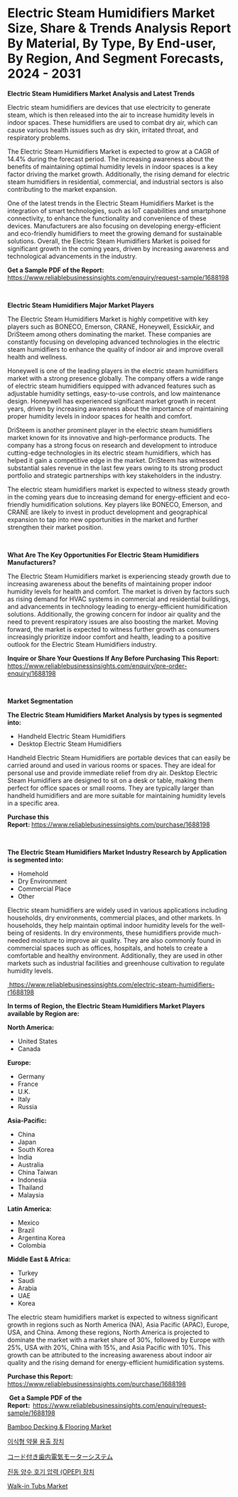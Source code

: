 <p><h1>Electric Steam Humidifiers Market Size, Share & Trends Analysis Report By Material, By Type, By End-user, By Region, And Segment Forecasts, 2024 - 2031</h1></p><p><strong>Electric Steam Humidifiers Market Analysis and Latest Trends</strong></p>
<p><p>Electric steam humidifiers are devices that use electricity to generate steam, which is then released into the air to increase humidity levels in indoor spaces. These humidifiers are used to combat dry air, which can cause various health issues such as dry skin, irritated throat, and respiratory problems.</p><p>The Electric Steam Humidifiers Market is expected to grow at a CAGR of 14.4% during the forecast period. The increasing awareness about the benefits of maintaining optimal humidity levels in indoor spaces is a key factor driving the market growth. Additionally, the rising demand for electric steam humidifiers in residential, commercial, and industrial sectors is also contributing to the market expansion.</p><p>One of the latest trends in the Electric Steam Humidifiers Market is the integration of smart technologies, such as IoT capabilities and smartphone connectivity, to enhance the functionality and convenience of these devices. Manufacturers are also focusing on developing energy-efficient and eco-friendly humidifiers to meet the growing demand for sustainable solutions. Overall, the Electric Steam Humidifiers Market is poised for significant growth in the coming years, driven by increasing awareness and technological advancements in the industry.</p></p>
<p><strong>Get a Sample PDF of the Report:&nbsp;</strong> <a href="https://www.reliablebusinessinsights.com/enquiry/request-sample/1688198">https://www.reliablebusinessinsights.com/enquiry/request-sample/1688198</a></p>
<p>&nbsp;</p>
<p><strong>Electric Steam Humidifiers Major Market Players</strong></p>
<p><p>The Electric Steam Humidifiers Market is highly competitive with key players such as BONECO, Emerson, CRANE, Honeywell, EssickAir, and DriSteem among others dominating the market. These companies are constantly focusing on developing advanced technologies in the electric steam humidifiers to enhance the quality of indoor air and improve overall health and wellness.</p><p>Honeywell is one of the leading players in the electric steam humidifiers market with a strong presence globally. The company offers a wide range of electric steam humidifiers equipped with advanced features such as adjustable humidity settings, easy-to-use controls, and low maintenance design. Honeywell has experienced significant market growth in recent years, driven by increasing awareness about the importance of maintaining proper humidity levels in indoor spaces for health and comfort.</p><p>DriSteem is another prominent player in the electric steam humidifiers market known for its innovative and high-performance products. The company has a strong focus on research and development to introduce cutting-edge technologies in its electric steam humidifiers, which has helped it gain a competitive edge in the market. DriSteem has witnessed substantial sales revenue in the last few years owing to its strong product portfolio and strategic partnerships with key stakeholders in the industry.</p><p>The electric steam humidifiers market is expected to witness steady growth in the coming years due to increasing demand for energy-efficient and eco-friendly humidification solutions. Key players like BONECO, Emerson, and CRANE are likely to invest in product development and geographical expansion to tap into new opportunities in the market and further strengthen their market position.</p></p>
<p>&nbsp;</p>
<p><strong>What Are The Key Opportunities For Electric Steam Humidifiers Manufacturers?</strong></p>
<p><p>The Electric Steam Humidifiers market is experiencing steady growth due to increasing awareness about the benefits of maintaining proper indoor humidity levels for health and comfort. The market is driven by factors such as rising demand for HVAC systems in commercial and residential buildings, and advancements in technology leading to energy-efficient humidification solutions. Additionally, the growing concern for indoor air quality and the need to prevent respiratory issues are also boosting the market. Moving forward, the market is expected to witness further growth as consumers increasingly prioritize indoor comfort and health, leading to a positive outlook for the Electric Steam Humidifiers industry.</p></p>
<p><strong>Inquire or Share Your Questions If Any Before Purchasing This Report:</strong> <a href="https://www.reliablebusinessinsights.com/enquiry/pre-order-enquiry/1688198">https://www.reliablebusinessinsights.com/enquiry/pre-order-enquiry/1688198</a></p>
<p>&nbsp;</p>
<p><strong>Market Segmentation</strong></p>
<p><strong>The Electric Steam Humidifiers Market Analysis by types is segmented into:</strong></p>
<p><ul><li>Handheld Electric Steam Humidifiers</li><li>Desktop Electric Steam Humidifiers</li></ul></p>
<p><p>Handheld Electric Steam Humidifiers are portable devices that can easily be carried around and used in various rooms or spaces. They are ideal for personal use and provide immediate relief from dry air. Desktop Electric Steam Humidifiers are designed to sit on a desk or table, making them perfect for office spaces or small rooms. They are typically larger than handheld humidifiers and are more suitable for maintaining humidity levels in a specific area.</p></p>
<p><strong>Purchase this Report:&nbsp;</strong><a href="https://www.reliablebusinessinsights.com/purchase/1688198">https://www.reliablebusinessinsights.com/purchase/1688198</a></p>
<p>&nbsp;</p>
<p><strong>The Electric Steam Humidifiers Market Industry Research by Application is segmented into:</strong></p>
<p><ul><li>Homehold</li><li>Dry Environment</li><li>Commercial Place</li><li>Other</li></ul></p>
<p><p>Electric steam humidifiers are widely used in various applications including households, dry environments, commercial places, and other markets. In households, they help maintain optimal indoor humidity levels for the well-being of residents. In dry environments, these humidifiers provide much-needed moisture to improve air quality. They are also commonly found in commercial spaces such as offices, hospitals, and hotels to create a comfortable and healthy environment. Additionally, they are used in other markets such as industrial facilities and greenhouse cultivation to regulate humidity levels.</p></p>
<p><a href="https://www.reliablebusinessinsights.com/electric-steam-humidifiers-r1688198">&nbsp;https://www.reliablebusinessinsights.com/electric-steam-humidifiers-r1688198</a></p>
<p><strong>In terms of Region, the Electric Steam Humidifiers Market Players available by Region are:</strong></p>
<p>
    <p> <strong> North America: </strong>
        <ul>
            <li>United States</li>
            <li>Canada</li>
        </ul>
        </p> 
    <p> <strong> Europe: </strong>
        <ul>
            <li>Germany</li>
            <li>France</li>
            <li>U.K.</li>
            <li>Italy</li>
            <li>Russia</li>
        </ul>
        </p> 
    <p> <strong> Asia-Pacific: </strong>
        <ul>
            <li>China</li>
            <li>Japan</li>
            <li>South Korea</li>
            <li>India</li>
            <li>Australia</li>
            <li>China Taiwan</li>
            <li>Indonesia</li>
            <li>Thailand</li>
            <li>Malaysia</li>
        </ul>
        </p> 
    <p> <strong> Latin America: </strong>
        <ul>
            <li>Mexico</li>
            <li>Brazil</li>
            <li>Argentina Korea</li>
            <li>Colombia</li>
        </ul>
        </p> 
    <p> <strong> Middle East & Africa: </strong>
        <ul>
            <li>Turkey</li>
            <li>Saudi</li>
            <li>Arabia</li>
            <li>UAE</li>
            <li>Korea</li>
        </ul>
    </p>
    </p>
<p><p>The electric steam humidifiers market is expected to witness significant growth in regions such as North America (NA), Asia Pacific (APAC), Europe, USA, and China. Among these regions, North America is projected to dominate the market with a market share of 30%, followed by Europe with 25%, USA with 20%, China with 15%, and Asia Pacific with 10%. This growth can be attributed to the increasing awareness about indoor air quality and the rising demand for energy-efficient humidification systems.</p></p>
<p><strong>Purchase this Report: </strong><a href="https://www.reliablebusinessinsights.com/purchase/1688198">https://www.reliablebusinessinsights.com/purchase/1688198</a></p>
<p>&nbsp;<strong>Get a Sample PDF of the Report:&nbsp;&nbsp;</strong><a href="https://www.reliablebusinessinsights.com/enquiry/request-sample/1688198">https://www.reliablebusinessinsights.com/enquiry/request-sample/1688198</a></p>
<p><strong></strong></p>
<p><p><a href="https://github.com/mdhefjumiah/Market-Research-Report-List-1/blob/main/bamboo-decking-flooring-market.md">Bamboo Decking & Flooring Market</a></p><p><a href="https://github.com/mduzzalmduzzal601/Market-Research-Report-List-1/blob/main/7413461156711.md">이식형 약물 용출 장치</a></p><p><a href="https://github.com/DeonBoer2023/Market-Research-Report-List-1/blob/main/9562133147534.md">コード付き歯内電気モーターシステム</a></p><p><a href="https://github.com/tukangkrupk/Market-Research-Report-List-1/blob/main/5842182156712.md">진동 양수 호기 압력 (OPEP) 장치</a></p><p><a href="https://github.com/nusratjahan12006/Market-Research-Report-List-1/blob/main/walk-in-tubs-market.md">Walk-in Tubs Market</a></p></p>